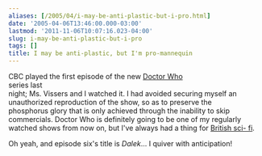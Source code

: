 ```yaml
---
aliases: [/2005/04/i-may-be-anti-plastic-but-i-pro.html]
date: '2005-04-06T13:46:00.000-03:00'
lastmod: '2011-11-06T10:07:16.023-04:00'
slug: i-may-be-anti-plastic-but-i-pro
tags: []
title: I may be anti-plastic, but I'm pro-mannequin
---
```


  
CBC played the first episode of the new [Doctor
Who](http://www.bbc.co.uk/doctorwho/)  
series last  
night; Ms. Vissers and I watched it. I had avoided securing myself an  
unauthorized reproduction of the show, so as to preserve the  
phosphorus glory that is only achieved through the inability to skip  
commercials. Doctor Who is definitely going to be one of my regularly  
watched shows from now on, but I've always had a thing for [British sci-
fi](http://www.reddwarf.co.uk/).  

  
  

  
Oh yeah, and episode six's title is _Dalek_... I quiver with anticipation!  

